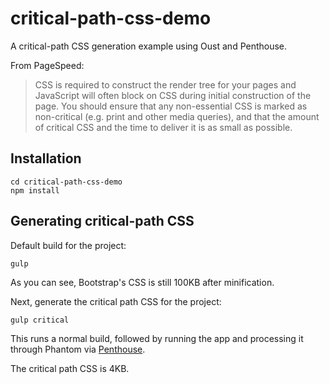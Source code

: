 critical-path-css-demo
======================

A critical-path CSS generation example using Oust and Penthouse.

From PageSpeed:

> CSS is required to construct the render tree for your pages and JavaScript will often block on CSS during initial construction of the page. You should ensure that any non-essential CSS is marked as non-critical (e.g. print and other media queries), and that the amount of critical CSS and the time to deliver it is as small as possible.

## Installation

```
cd critical-path-css-demo
npm install
```

## Generating critical-path CSS

Default build for the project:

```
gulp
```

As you can see, Bootstrap's CSS is still 100KB after minification. 

Next, generate the critical path CSS for the project:

```
gulp critical
```

This runs a normal build, followed by running the app and processing it through Phantom via [Penthouse](https://github.com/pocketjoso/penthouse).

The critical path CSS is 4KB.
